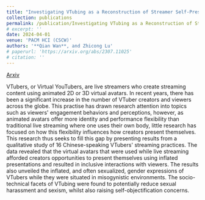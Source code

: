 ```yaml
---
title: "Investigating VTubing as a Reconstruction of Streamer Self-Presentation: Identity, Performance, and Gender"
collection: publications
permalink: /publication/Investigating VTubing as a Reconstruction of Streamer Self-Presentation
# excerpt: ''
date: 2024-04-01
venue: 'PACM HCI (CSCW)'
authors: '**Qian Wan**, and Zhicong Lu'
# paperurl: 'https://arxiv.org/abs/2307.11025'
# citation: ''
---
```


<a href='https://arxiv.org/abs/2307.11025'>Arxiv</a>

VTubers, or Virtual YouTubers, are live streamers who create streaming content using animated 2D or 3D virtual avatars. In recent years, there has been a significant increase in the number of VTuber creators and viewers across the globe. This practise has drawn research attention into topics such as viewers' engagement behaviors and perceptions, however, as animated avatars offer more identity and performance flexibility than traditional live streaming where one uses their own body, little research has focused on how this flexibility influences how creators present themselves. This research thus seeks to fill this gap by presenting results from a qualitative study of 16 Chinese-speaking VTubers' streaming practices. The data revealed that the virtual avatars that were used while live streaming afforded creators opportunities to present themselves using inflated presentations and resulted in inclusive interactions with viewers. The results also unveiled the inflated, and often sexualized, gender expressions of VTubers while they were situated in misogynistic environments. The socio-technical facets of VTubing were found to potentially reduce sexual harassment and sexism, whilst also raising self-objectification concerns.